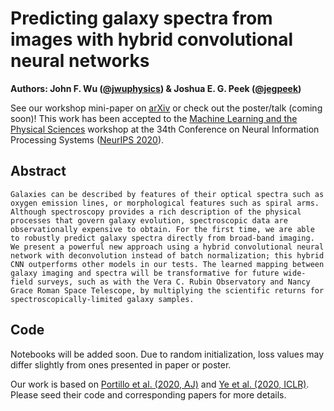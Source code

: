 # Predicting galaxy spectra from images with hybrid convolutional neural networks
**Authors: John F. Wu ([@jwuphysics](https://github.com/jwuphysics/)) & Joshua E. G. Peek ([@jegpeek](https://github.com/jegpeek))**

See our workshop mini-paper on [arXiv](https://arxiv.org/abs/2009.12318) or check out the poster/talk (coming soon)! This work has been accepted to the [Machine Learning and the Physical Sciences](https://ml4physicalsciences.github.io/2020/) workshop at the 34th Conference on Neural Information Processing Systems ([NeurIPS 2020](https://neurips.cc/)).

## Abstract
```
Galaxies can be described by features of their optical spectra such as oxygen emission lines, or morphological features such as spiral arms. Although spectroscopy provides a rich description of the physical processes that govern galaxy evolution, spectroscopic data are observationally expensive to obtain. For the first time, we are able to robustly predict galaxy spectra directly from broad-band imaging. We present a powerful new approach using a hybrid convolutional neural network with deconvolution instead of batch normalization; this hybrid CNN outperforms other models in our tests. The learned mapping between galaxy imaging and spectra will be transformative for future wide-field surveys, such as with the Vera C. Rubin Observatory and Nancy Grace Roman Space Telescope, by multiplying the scientific returns for spectroscopically-limited galaxy samples. 
```

## Code

Notebooks will be added soon. Due to random initialization, loss values may differ slightly from ones presented in paper or poster.

Our work is based on [Portillo et al. (2020, AJ)](https://github.com/stephenportillo/SDSS-VAE) and [Ye et al. (2020, ICLR)](https://github.com/yechengxi/deconvolution). Please seed their code and corresponding papers for more details.
